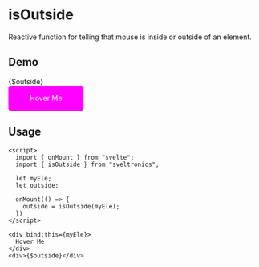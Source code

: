 # isOutside

Reactive function for telling that mouse is inside or outside of an element.

## Demo

<script>
  import { onMount } from "svelte";
  import { isOutside } from "sveltronics";

  let myEle;
  let outside;

  onMount(() => {
    outside = isOutside(myEle);
  })
</script>

<div>{$outside}</div>
<div
  bind:this={myEle}
  style="width: 150px; height: 50px; color: white; background: #f0f;
      cursor: pointer; display: flex; justify-content: center; align-items: center;
      border-radius: 5px;"
>
Hover Me
</div>

## Usage

```svelte
<script>
  import { onMount } from "svelte";
  import { isOutside } from "sveltronics";

  let myEle;
  let outside;

  onMount(() => {
    outside = isOutside(myEle);
  })
</script>

<div bind:this={myEle}>
  Hover Me
</div>
<div>{$outside}</div>
```